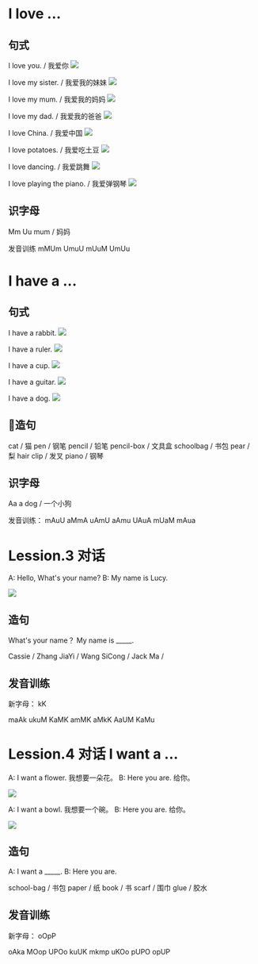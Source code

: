 
# I love ...

## 句式

I love you. / 我爱你
![](res/loveyou.png)

I love my sister. / 我爱我的妹妹
![](res/sister.png)

I love my mum. / 我爱我的妈妈
![](res/mum.png)

I love my dad. / 我爱我的爸爸
![](res/dad.png)

I love China. / 我爱中国
![](res/china.jpg)

I love potatoes. / 我爱吃土豆
![](res/tudou.jpg)

I love dancing. / 我爱跳舞
![](res/dance.jpg)

I love playing the piano. / 我爱弹钢琴
![](res/piano.jpg)


## 识字母

Mm Uu
mum / 妈妈

发音训练
mMUm
UmuU
mUuM
UmUu


# I have a ...

## 句式

I have a rabbit.
![](res/tu.jpg)

I have a ruler.
![](res/ruler.jpg)

I have a cup.
![](res/cup.jpg)

I have a guitar.
![](res/guitar.jpg)

I have a dog.
![](res/dog.jpg)

## 造句

cat / 猫
pen / 钢笔
pencil / 铅笔
pencil-box / 文具盒
schoolbag / 书包
pear / 梨
hair clip / 发叉
piano / 钢琴

## 识字母

Aa
a dog / 一个小狗

发音训练：
mAuU
aMmA
uAmU
aAmu
UAuA
mUaM
mAua

# Lession.3 对话

A: Hello, What's your name?
B: My name is Lucy.

![](res/name.png)

## 造句

What's your name？
My name is _____.

Cassie / Zhang JiaYi / Wang SiCong / Jack Ma / 

## 发音训练

新字母： kK

maAk
ukuM
KaMK
amMK
aMkK
AaUM
KaMu

# Lession.4 对话 I want a ...

A: I want a flower. 我想要一朵花。
B: Here you are. 给你。

![](res/flower.png)

A: I want a bowl. 我想要一个碗。
B: Here you are. 给你。

![](res/bowl.png)


## 造句

A: I want a _____.
B: Here you are.

school-bag / 书包
paper / 纸
book / 书
scarf / 围巾
glue / 胶水



## 发音训练

新字母： oOpP

oAka
MOop
UPOo
kuUK
mkmp
uKOo
pUPO
opUP




